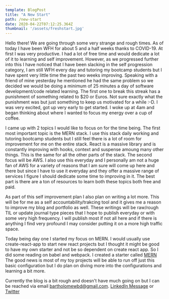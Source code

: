 ```yaml
---
template: BlogPost
title: "A New Start"
path: /new-start
date: 2020-04-22T07:12:25.364Z
thumbnail: '/assets/freshstart.jpg'
---
```


Hello there! We are going through some very strange and rough times.  As of today I have been WFH for about 5 and a half weeks thanks to COVID-19.  At first I was very productive.  I had a lot of free time and would dedicate a lot of it to learning and self improvement.  However, as we progressed further into this I have noticed that I have been slacking in the self progression category,  I am still WFH every day and tutoring my bootcamp students but I have spent very little time the past two weeks improving.  Speaking with a friend of mine yesterday he mentioned he had the same problem so we decided we would be doing a minimum of 25 minutes a day of software development/code related learning.  The first one to break this streak has a punishment of something related to $20 or Euros. Not sure exactly what the punishment was but just something to keep us motivated for a while :-D.  I was very excited, got up very early to get started. I woke up at 4am and began thinking about where I wanted to focus my energy over a cup of coffee. 

I came up with 2 topics I would like to focus on for the time being.  The first most important topic is the MERN stack.  I use this stack daily working and tutoring bootcamp students but I still feel there is a lot of room for improvement for me on the entire stack.  React is a massive library and is constantly improving with hooks, context and suspense amoung many other things. This is the same for all the other parts of the stack.  The second focus will be AWS.  I also use this everyday and I personally am not a huge fan of AWS for a variety of reasons that I am sure will come up here and there but since I have to use it everyday and they offer a massive range of services I figure I should dedicate some time to improving in it. The best part is there are a ton of resources to learn both these topics both free and paid. 

As part of this self improvement plan I also plan on writing a lot more.  This will be for me as a self accountability/trakcing tool and it gives me a reason to improve my blog and portfolio as well.  These writings will be raw/rough TIL or update journal type pieces that I hope to publish everyday or with some very high frequency.  I will publish most if not all here and if there is anything I find very profound I may consider putting it on a more high traffic space.

Today being day one I started my focus on MERN.  I would usually use create-react-app to start new react projects but I thought it might be good to have my own starter and not be so dependent on create react app. So I did some reading on babel and webpack.  I created a starter called [MERN](https://github.com/Bartholomewbd/MERN) The good news is most of my toy projects will be able to run off just this basic configuration but I do plan on diving more into the configurations and learning a bit more.  

Currently the blog is a bit rough and doesn't have much going on but I can be reached via email bartholomewbd@gmail.com. [LinkedIn Message](https://www.linkedin.com/in/bartholomewbd/) or [Twitter](https://twitter.com/bartholomewbd)